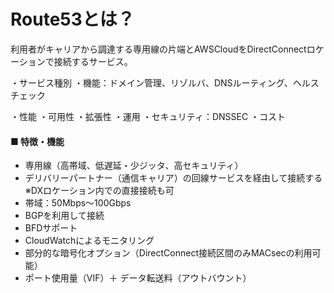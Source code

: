 # Route53とは？
利用者がキャリアから調達する専用線の片端とAWSCloudをDirectConnectロケーションで接続するサービス。

・サービス種別
・機能：ドメイン管理、リゾルバ、DNSルーティング、ヘルスチェック
 

・性能
・可用性
・拡張性
・運用
・セキュリティ：DNSSEC
・コスト


#### ■ 特徴・機能
- 専用線（高帯域、低遅延・少ジッタ、高セキュリティ）
- デリバリーパートナー（通信キャリア）の回線サービスを経由して接続する ※DXロケーション内での直接接続も可
- 帯域：50Mbps～100Gbps
- BGPを利用して接続
- BFDサポート
- CloudWatchによるモニタリング
- 部分的な暗号化オプション（DirectConnect接続区間のみMACsecの利用可能）
- ポート使用量（VIF）＋ データ転送料（アウトバウント）
